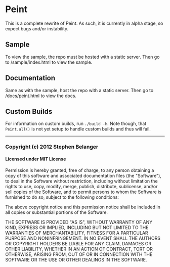 # Peint

This is a complete rewrite of Peint. As such, it is currently in alpha stage, so expect bugs and/or instability.

## Sample

To view the sample, the repo must be hosted with a static server. Then go to /sample/index.html to view the sample.

## Documentation

Same as with the sample, host the repo with a static server. Then go to /docs/peint.html to view the docs.

## Custom Builds

For information on custom builds, run `./build -h`. Note though, that `Peint.all()` is not yet setup to handle custom builds and thus will fail.

---

### Copyright (c) 2012 Stephen Belanger
#### Licensed under MIT License

Permission is hereby granted, free of charge, to any person obtaining a copy of this software and associated documentation files (the "Software"), to deal in the Software without restriction, including without limitation the rights to use, copy, modify, merge, publish, distribute, sublicense, and/or sell copies of the Software, and to permit persons to whom the Software is furnished to do so, subject to the following conditions:

The above copyright notice and this permission notice shall be included in all copies or substantial portions of the Software.

THE SOFTWARE IS PROVIDED "AS IS", WITHOUT WARRANTY OF ANY KIND, EXPRESS OR IMPLIED, INCLUDING BUT NOT LIMITED TO THE WARRANTIES OF MERCHANTABILITY, FITNESS FOR A PARTICULAR PURPOSE AND NONINFRINGEMENT. IN NO EVENT SHALL THE AUTHORS OR COPYRIGHT HOLDERS BE LIABLE FOR ANY CLAIM, DAMAGES OR OTHER LIABILITY, WHETHER IN AN ACTION OF CONTRACT, TORT OR OTHERWISE, ARISING FROM, OUT OF OR IN CONNECTION WITH THE SOFTWARE OR THE USE OR OTHER DEALINGS IN THE SOFTWARE.